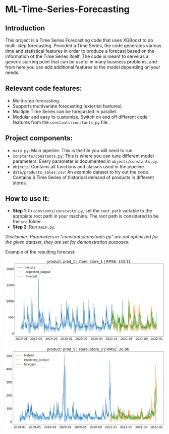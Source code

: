 # ML-Time-Series-Forecasting

## Introduction

This project is a Time Series Forecasting code that uses XGBoost to do multi-step forecasting. Provided a Time Series, the code generates various time and statistical features in order to produce a forecast based on the information of the Time Series itself. The code is meant to serve as a generic starting point that can be useful in many business problems, and from here you can add additional features to the model depending on your needs.

## Relevant code features:
* Multi-step forecasting.
* Supports multivariate forecasting (external features).
* Multiple Time Series can be forecasted in parallel.
* Modular and easy to customize. Switch on and off different code features from the `constants/constants.py` file.

## Project components:
* `main.py`: Main pipeline. This is the file you will need to run.
* `constants/constants.py`: This is where you can tune different model parameters. Every parameter is documented in `objects/constants.py`.
* `objects`: Contains all functions and classes used in the pipeline.
* `data/products_sales.csv`: An example dataset to try out the code. Contains 6 Time Series of historical demand of products in different stores.

## How to use it:
* <b>Step 1</b>: In `constants/constants.py`, set the `root_path` variable to the apropiate root path in your machine. The root path is considered to be the `src` folder.
* <b>Step 2</b>: Run `main.py`.

_Disclaimer: Parameters in "constants/constants.py" are not optimized for the given dataset, they are set for demonstration purposes._

Example of the resulting forecast:

![alt_file](https://github.com/ygbuil/ML-Time-Series-Forecasting/blob/master/images/forecast_result_example_1.png)

![alt_file](https://github.com/ygbuil/ML-Time-Series-Forecasting/blob/master/images/forecast_result_example_2.png)
